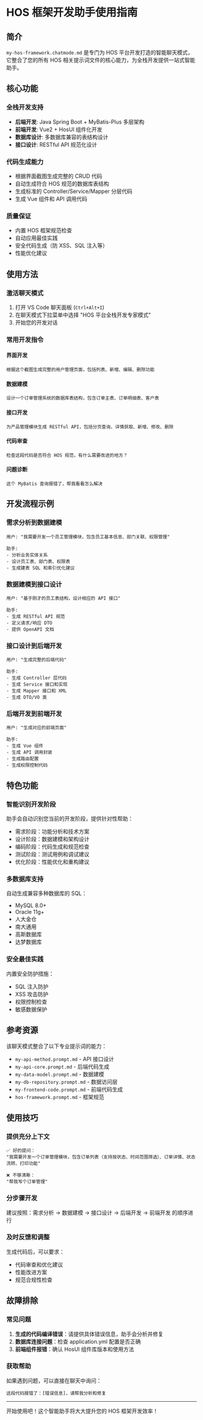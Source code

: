 # HOS 框架开发助手使用指南

## 简介

`my-hos-framework.chatmode.md` 是专门为 HOS 平台开发打造的智能聊天模式，它整合了您的所有 HOS 相关提示词文件的核心能力，为全栈开发提供一站式智能助手。

## 核心功能

### 全栈开发支持

- **后端开发**: Java Spring Boot + MyBatis-Plus 多层架构
- **前端开发**: Vue2 + HosUI 组件化开发
- **数据库设计**: 多数据库兼容的表结构设计
- **接口设计**: RESTful API 规范化设计

### 代码生成能力

- 根据界面截图生成完整的 CRUD 代码
- 自动生成符合 HOS 规范的数据库表结构
- 生成标准的 Controller/Service/Mapper 分层代码
- 生成 Vue 组件和 API 调用代码

### 质量保证

- 内置 HOS 框架规范检查
- 自动应用最佳实践
- 安全代码生成（防 XSS、SQL 注入等）
- 性能优化建议

## 使用方法

### 激活聊天模式

1. 打开 VS Code 聊天面板 (`Ctrl+Alt+I`)
2. 在聊天模式下拉菜单中选择 "HOS 平台全栈开发专家模式"
3. 开始您的开发对话

### 常用开发指令

#### 界面开发

```text
根据这个截图生成完整的用户管理页面，包括列表、新增、编辑、删除功能
```

#### 数据建模

```text
设计一个订单管理系统的数据库表结构，包含订单主表、订单明细表、客户表
```

#### 接口开发

```text
为产品管理模块生成 RESTful API，包括分页查询、详情获取、新增、修改、删除
```

#### 代码审查

```text
检查这段代码是否符合 HOS 规范，有什么需要改进的地方？
```

#### 问题诊断

```text
这个 MyBatis 查询报错了，帮我看看怎么解决
```

## 开发流程示例

### 需求分析到数据建模

```text
用户: "我需要开发一个员工管理模块，包含员工基本信息、部门关联、权限管理"

助手: 
- 分析业务实体关系
- 设计员工表、部门表、权限表
- 生成建表 SQL 和索引优化建议
```

### 数据建模到接口设计

```text
用户: "基于刚才的员工表结构，设计相应的 API 接口"

助手:
- 生成 RESTful API 规范
- 定义请求/响应 DTO
- 提供 OpenAPI 文档
```

### 接口设计到后端开发

```text
用户: "生成完整的后端代码"

助手:
- 生成 Controller 层代码
- 生成 Service 接口和实现
- 生成 Mapper 接口和 XML
- 生成 DTO/VO 类
```

### 后端开发到前端开发

```text
用户: "生成对应的前端页面"

助手:
- 生成 Vue 组件
- 生成 API 调用封装
- 生成路由配置
- 生成权限控制代码
```

## 特色功能

### 智能识别开发阶段

助手会自动识别您当前的开发阶段，提供针对性帮助：

- 需求阶段：功能分析和技术方案
- 设计阶段：数据建模和架构设计
- 编码阶段：代码生成和规范检查
- 测试阶段：测试用例和调试建议
- 优化阶段：性能优化和重构建议

### 多数据库支持

自动生成兼容多种数据库的 SQL：

- MySQL 8.0+
- Oracle 11g+
- 人大金仓
- 南大通用
- 高斯数据库
- 达梦数据库

### 安全最佳实践

内置安全防护措施：

- SQL 注入防护
- XSS 攻击防护
- 权限控制检查
- 敏感数据保护

## 参考资源

该聊天模式整合了以下专业提示词的能力：

- `my-api-method.prompt.md` - API 接口设计
- `my-api-core.prompt.md` - 后端代码生成
- `my-data-model.prompt.md` - 数据建模
- `my-db-repository.prompt.md` - 数据访问层
- `my-frontend-code.prompt.md` - 前端代码生成
- `hos-framework.prompt.md` - 框架规范

## 使用技巧

### 提供充分上下文

```text
✅ 好的提问：
"我需要开发一个订单管理模块，包含订单列表（支持按状态、时间范围筛选）、订单详情、状态流转、打印功能"

❌ 不够清晰：
"帮我写个订单管理"
```

### 分步骤开发

建议按照：需求分析 → 数据建模 → 接口设计 → 后端开发 → 前端开发 的顺序进行

### 及时反馈和调整

生成代码后，可以要求：

- 代码审查和优化建议
- 性能改进方案
- 规范合规性检查

## 故障排除

### 常见问题

1. **生成的代码编译错误**：请提供具体错误信息，助手会分析并修复
2. **数据库连接问题**：检查 application.yml 配置是否正确
3. **前端组件报错**：确认 HosUI 组件库版本和使用方法

### 获取帮助

如果遇到问题，可以直接在聊天中询问：

```text
这段代码报错了：[错误信息]，请帮我分析和修复
```

---

开始使用吧！这个智能助手将大大提升您的 HOS 框架开发效率！
